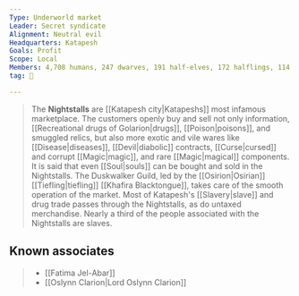 ```yaml
---
Type: Underworld market
Leader: Secret syndicate
Alignment: Neutral evil
Headquarters: Katapesh
Goals: Profit
Scope: Local
Members: 4,708 humans, 247 dwarves, 191 half-elves, 172 halflings, 114 gnomes, 93 half-orcs, 98 others
tag: 👥

---
```


> The **Nightstalls** are [[Katapesh city|Katapeshs]] most infamous marketplace. The customers openly buy and sell not only information, [[Recreational drugs of Golarion|drugs]], [[Poison|poisons]], and smuggled relics, but also more exotic and vile wares like [[Disease|diseases]], [[Devil|diabolic]] contracts, [[Curse|cursed]] and corrupt [[Magic|magic]], and rare [[Magic|magical]] components. It is said that even [[Soul|souls]] can be bought and sold in the Nightstalls. The Duskwalker Guild, led by the [[Osirion|Osirian]] [[Tiefling|tiefling]] [[Khafira Blacktongue]], takes care of the smooth operation of the market. Most of Katapesh's [[Slavery|slave]] and drug trade passes through the Nightstalls, as do untaxed merchandise. Nearly a third of the people associated with the Nightstalls are slaves.


## Known associates

> - [[Fatima Jel-Abar]]
> - [[Oslynn Clarion|Lord Oslynn Clarion]]






